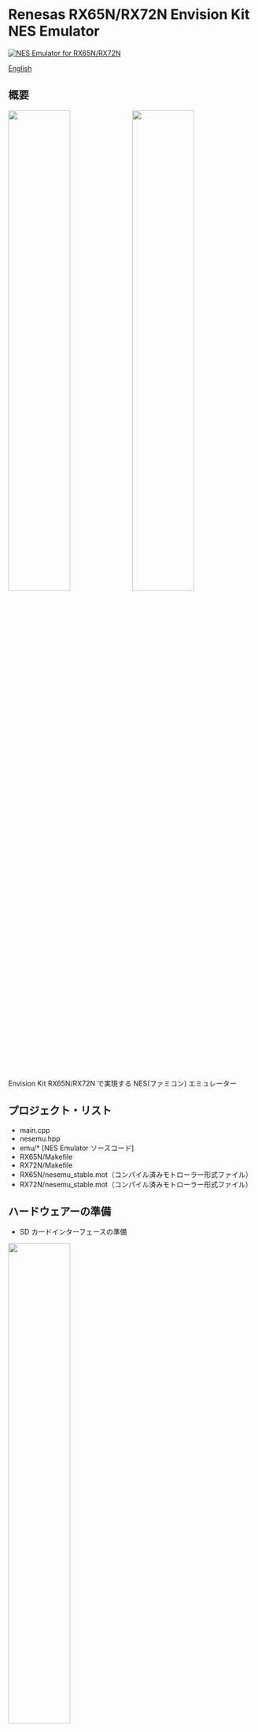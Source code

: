 Renesas RX65N/RX72N Envision Kit NES Emulator
=========

[![NES Emulator for RX65N/RX72N](https://img.youtube.com/vi/frRI-cbzGus/0.jpg)](https://www.youtube.com/watch?v=frRI-cbzGus)

[English](README.md)

## 概要

<img src="../docs/NES_001.jpg" width="50%"><img src="../docs/NES_002.jpg" width="50%">

Envision Kit RX65N/RX72N で実現する NES(ファミコン) エミュレーター
   
## プロジェクト・リスト
 - main.cpp
 - nesemu.hpp
 - emu/* [NES Emulator ソースコード]
 - RX65N/Makefile
 - RX72N/Makefile
 - RX65N/nesemu_stable.mot（コンパイル済みモトローラー形式ファイル）
 - RX72N/nesemu_stable.mot（コンパイル済みモトローラー形式ファイル）
   
## ハードウェアーの準備
 - SD カードインターフェースの準備

 <img src="../docs/SD_MOUNT.jpg" width="50%">

上記写真のようにマイクロ SD 基板と接続します。
※電源を接続する事を忘れずに。

 - RX65N Envision Kit: ファミコン（互換）パッドの接続   
NES パッドの場合：   
CN2( 2) P60 - 白：Ｖｃｃ（電源、通常＋５Ｖだが、３．３Ｖで利用）   
CN2( 4) P61 - 茶：ＧＮＤ（電源、０Ｖ）   
CN2( 6) P62 - 橙：Ｐ／Ｓ（パラレル、シフト切り替え）   
CN2( 8) P65 - 赤：ＣＬＫ（クロック）   
CN2(10) P73 - 黄：ＯＵＴ（シリアル出力）   
<img src="../docs/JoyPad.jpg" width="50%"><img src="../docs/JoyPadCon.jpg" width="50%">
   
 - RX72N Envision Kit: ファミコン（互換）パッドの接続   
NES パッドの場合：   
Pmod1( 6) 3V3 - 白：Ｖｃｃ（電源、通常＋５Ｖだが、３．３Ｖで利用）   
Pmod1( 5) GND - 茶：ＧＮＤ（電源、０Ｖ）   
Pmod1( 4) P51 - 橙：Ｐ／Ｓ（パラレル、シフト切り替え）   
Pmod1( 3) P52 - 赤：ＣＬＫ（クロック）   
Pmod1( 2) P50 - 黄：ＯＵＴ（シリアル出力）   
   
 - RX65N Envision Kit: オーディオの接続（DA0、DA1 から出力、GND レベルは、1.65V）

<img src="../docs/AudioLead.jpg" width="50%">

 - P03_JOY_RIGHT_IRQ11 (DA0) Left 出力
 - P05_IRQ13_SW (DA1) Right 出力
 ※ ファミコンの仕様でモノラル
 - Pmod (10) PB6_RXD9_PMOD_10 ---> RXD として使用
 - Pmod ( 9) PB7_TXD9_PMOD_9  ---> TXD として使用
 - RXD/TXD は 115200 Baud, 8-bits, 1-Stop, No-Parity 内部動作表示等
   
## ビルド方法
 - make する。
 - nesemu.mot ファイルを書き込む。
   
## リソースの準備
 - SD カードに、「xxx.nes」形式のファイルを書き込む。
   
## 操作方法
 - 「SELECT」、「START」ボタンを２秒程度同時押しする。
 - メニューが表示され、上下ボタンで選択し、Ａボタンで決定。
 - 「Select NES File」、ファイラーが開く。
 - 「Load State x」NES ステートをロード（左右ボタンでスロットを変更 0 ～ 9）
 - 「Save State x」NES ステートをセーブ（左右ボタンでスロットを変更 0 ～ 9）
 - 「Reset」NES をリセット
 - 「Close Menu」メニューを終了
   
### ファイラーの操作
 - 上下ボタンで、ファイル名フォーカスを移動。
 - 「xxx.nes」ファイルで、右方向ボタンを押して選択（ゲームが起動する）。   
 - ディレクトリーの場合は、そのディレクトリーへ移動する。
 - ディレクトリーを戻る場合は、左方向ボタンを押す。
 - Ａボタンを押すとファイル情報の表示。（もう一度押すと戻る）
 - Ｂボタンを押すとファイラーを閉じる。
   
## シリアルターミナル接続によるモニター機能
- RX65N Envision Kit: SCI9 に USB シリアルなどを接続して、ターミナルソフトにより、簡単な操作が出来る。
- RX72N Envision Kit: CN8 Micro USB と PC を繋ぎ、ターミナルソフトにより、簡単な操作が出来る。
- 115200bps, 8 bits, 1 Stop bit
   
対応しているコマンドは以下

```
# help
    dir [xxx]       list current directory
    pwd             current directory path
    cd [xxx]        change current directory
    nes filename    Emulations for NES
    pause           Pause Emulation (toggle)
    reset           Reset NES Machine
    save [slot-no]  Save NES State (slot-no:0 to 9)
    load [slot-no]  Load NES State (slot-no:0 to 9)
    info            Cartrige Infomations
    call-151        Goto Monitor
```
   
call-151 でモニター機能に移り、ファミコン内部のメモリダンプなど行える。

```
#call-151
$fff8.ffff
FFF8- FF FF 0C E2 20 E0 20 E0
$e020l
E020- 78       SEI
E021- D8       CLD
E022- A2 4D    LDX  #$4D
E024- 9A       TXS
E025- A9 10    LDA  #$10
E027- 8D 00 20 STA  $2000
E02A- AD 02 20 LDA  $2002
E02D- 10 FB    BPL  $E02A
E02F- A2 00    LDX  #$00
E031- 8A       TXA
E032- 95 00    STA  $00,X
E034- 9D 00 02 STA  $0200,X
E037- 9D 00 06 STA  $0600,X
E03A- 9D 00 07 STA  $0700,X
E03D- E8       INX
E03E- D0 F2    BNE  $E032
E040- A2 00    LDX  #$00
E042- BD 05 01 LDA  $0105,X
E045- DD 10 E0 CMP  $E010,X
E048- D0 0B    BNE  $E055
$0.
0000- 00 00 00 00 00 00 00 00  00 00 00 00 00 00 00 00
$0:1 2 3 4
$0.
0000- 01 02 03 04 00 00 00 00  00 00 00 00 00 00 00 00
$exit
#
```

## 制限
 - エミュレーションは、プログラム、ビットマップの合計が、2MBits(256Kバイト)の場合まで可能。
 - 同じような構成でも、マッパー（バンク切り替えデバイス）など、起動出来ない場合があります。
 - NES ステートによる機能は、マッパーによっては（マッパーの状態がセーブ出来ない）正しく機能しないようです。
   
## 参考動画
<https://www.youtube.com/watch?v=frRI-cbzGus>
   
-----
   
License
----

MIT

and

NES Emulator for G.P.L.
